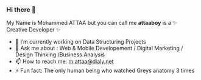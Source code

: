 ### Hi there 👋


My Name is Mohammed ATTAA but you can call me **attaaboy** is a ✨ Creative Developer ✨ 



- 🔭 I’m currently working on Data Structuring Projects
- 💬 Ask me about : Web & Mobile Developement / Digital Marketing / Design Thinking /Business Analysis
- 📫 How to reach me: m.attaa@dialy.net
- ⚡ Fun fact: The only human being who watched Greys anatomy 3 times 
